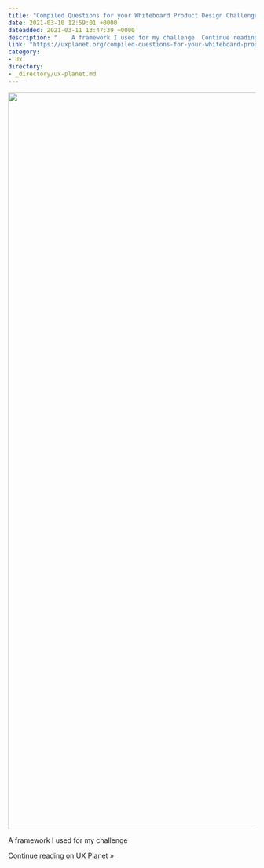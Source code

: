 ```yaml
---
title: "Compiled Questions for your Whiteboard Product Design Challenge"
date: 2021-03-10 12:59:01 +0000
dateadded: 2021-03-11 13:47:39 +0000
description: "    A framework I used for my challenge  Continue reading on UX Planet »  "
link: "https://uxplanet.org/compiled-questions-for-your-whiteboard-product-design-challenge-4d3a386d1075?source=rss----819cc2aaeee0---4"
category:
- Ux
directory:
- _directory/ux-planet.md
---
```

<div class="medium-feed-item"><p class="medium-feed-image"><a href="https://uxplanet.org/compiled-questions-for-your-whiteboard-product-design-challenge-4d3a386d1075?source=rss----819cc2aaeee0---4"><img src="https://cdn-images-1.medium.com/max/1500/1*sRZZUhDj5_jL9ZxTulnsOw.png" width="1500"></a></p><p class="medium-feed-snippet">A framework I used for my challenge</p><p class="medium-feed-link"><a href="https://uxplanet.org/compiled-questions-for-your-whiteboard-product-design-challenge-4d3a386d1075?source=rss----819cc2aaeee0---4">Continue reading on UX Planet »</a></p></div>
